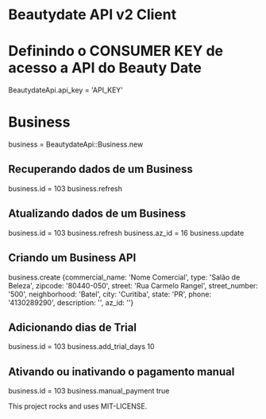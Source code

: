 # Beautydate API v2 Client

# Definindo o CONSUMER KEY de acesso a API do Beauty Date
BeautydateApi.api_key = 'API_KEY'

# Business
business = BeautydateApi::Business.new

## Recuperando dados de um Business
business.id = 103
business.refresh

## Atualizando dados de um Business
business.id = 103
business.refresh
business.az_id = 16
business.update

## Criando um Business API
business.create {commercial_name: 'Nome Comercial', type: 'Salão de Beleza', zipcode: '80440-050', street: 'Rua Carmelo Rangel', street_number: '500', neighborhood: 'Batel', city: 'Curitiba', state: 'PR', phone: '4130289290', description: '', az_id: ''}

## Adicionando dias de Trial
business.id = 103
business.add_trial_days 10

## Ativando ou inativando o pagamento manual
business.id = 103
business.manual_payment true


This project rocks and uses MIT-LICENSE.